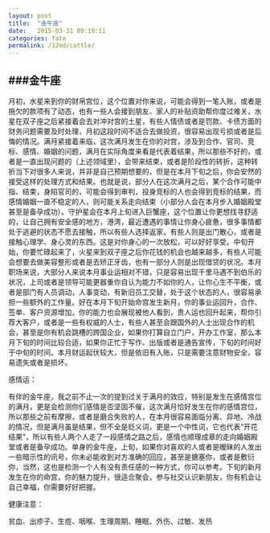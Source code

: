 ```yaml
---
layout: post
title:  "金牛座"
date:   2015-03-31 09:19:11
categories: fate
permalink: /12md/cattle/
---
```


###金牛座
---

月初，水星来到你的财帛宫位，这个位置对你来说，可能会得到一笔入账，或者是拖欠的款项有了动态，也有一些人会接到朋友、家人的补贴资助帮你度过难关，水星在双子座之后紧接着会去对冲对宫的土星，有些人情债或者是罚款、卡债方面的财务问题需要及时处理，月初这段时间不适合去做投资，很容易出现亏损或者是后悔的情况。满月紧接着来临，这次满月发生在你的对宫，涉及到合作、官司、竞标、感情、婚姻的问题，满月在实际角度来看是代表着结果，所以那些不好的，或者是一直出现问题的（上述领域里），会带来结束，或者是阶段性的转折，这种转折当下对很多人来说，并非是自己预期想要的，但是在本月下旬之后，你会安然的接受这样的处理方式和结果。也就是说，部分人在这次满月之后，某个合作可能中指、结束，身陷官司的，可能会得到审判，投身竞标的人也会得到竞标的结果，而感情婚姻一直不稳定的人，则可能关系走向结束（小部分人会在本月步入婚姻殿堂甚至是备孕成功）。守护星会在本月上旬进入巨蟹座，这个位置让你更想找寻舒适的，让自己拥有安全感的地方，港湾，最近遭遇的事情让你身心疲惫，很多事情都处于逃避的状态不愿去接触，所以有些人选择返家，有些人则是出门散心，或者是接触心理学、身心灵的东西。这是对你身心的一次放松，可以好好享受。中旬开始，你要忙碌起来了，火星来到双子座之后你花钱的机会也越来越多，有些人可能会想要去做美容整形或者是去矫正牙齿，也有一部分人则是出现借贷的状况。本月职场来说，大部分人来说本月事业运相对不错，只是容易出现千里马遇不到伯乐的状况，上司或者是领导可能更器重你自认为能力不如你的人，让你心生不平衡，或者是部门有人员调动，人事变动，有新旧员工交替，处于这个状态的人，很容易承担一些额外的工作量。好在本月下旬开始命宫发生新月，你的事业运回升，合作、签单、客户资源增加，你的能力也会展现被他人看到，贵人运也回升起来，帮你引荐大客户，或者是一些有权威的人士，有些人甚至会跟国外的人士出现合作的机会，甚至是你有机会跳槽的跨国企业，如果你打算自立门户，开办工作室，那么本月下旬的时间比较合适，如果你正忙于写作、出版或者是通告宣传，下旬的时间好于中旬的时间。本月财运起伏较大，但是依旧有入账，只是需要注意财物安全，容易遗失或者是损坏。

感情运：

有伴的金牛座，我之前不止一次的提到过关于满月的效应，特别是发生在感情宫位的满月，更是会检测你们感情是否坚固不催，这次满月恰好发生在你的感情宫位，所以那些之前有摩擦，或者是磨合失败的人，在本月很容易面临分离、异地、冷战的情况，但是满月虽是结果，但不全是贬义词，更是一个中性词，它也代表“开花结果”，所以有些人两个人走了一段感情之路之后，感情也顺理成章的走向婚姻殿堂或者是备孕成功。单身的金牛座，上旬，如果你对喜欢的人或者是暧昧的人发出一些暗示性的讯号，你未必能收到对方准确的回应，甚至是搪塞你，或者是敷衍你，当然，这也是检测一个人有没有责任感的一种方式，你可以参考。下旬的新月发生在你的命宫，你的魅力提升，很适合聚会，参与社交认识新朋友，你有机会让自己幸福，你需要好好把握。

健康注意：

贫血、出疹子、生痘、咽喉、生理周期、睡眠、外伤、过敏、发热